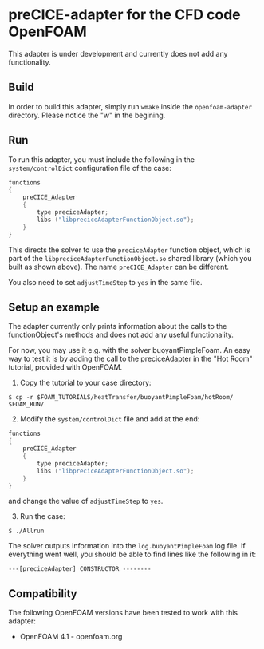 # preCICE-adapter for the CFD code OpenFOAM

This adapter is under development and currently does not add
any functionality.

## Build
In order to build this adapter, simply run `wmake`
inside the `openfoam-adapter` directory. Please notice the "w" in the begining.

## Run
To run this adapter, you must include the following in
the `system/controlDict` configuration file of the case:

```c++
functions
{
    preCICE_Adapter
    {
        type preciceAdapter;
        libs ("libpreciceAdapterFunctionObject.so");
    }
}
```
This directs the solver to use the `preciceAdapter` function object,
which is part of the `libpreciceAdapterFunctionObject.so` shared library
(which you built as shown above).
The name `preCICE_Adapter` can be different.

You also need to set `adjustTimeStep` to `yes` in the same file.

## Setup an example
The adapter currently only prints information about the calls to the
functionObject's methods and does not add any useful functionality.

For now, you may use it e.g. with the solver buoyantPimpleFoam.
An easy way to test it is by adding the call to the preciceAdapter
in the "Hot Room" tutorial, provided with OpenFOAM.

1. Copy the tutorial to your case directory:
```
$ cp -r $FOAM_TUTORIALS/heatTransfer/buoyantPimpleFoam/hotRoom/ $FOAM_RUN/
```

2. Modify the `system/controlDict` file and add at the end:
```c++
functions
{
    preCICE_Adapter
    {
        type preciceAdapter;
        libs ("libpreciceAdapterFunctionObject.so");
    }
}
```

and change the value of `adjustTimeStep` to `yes`.

3. Run the case:
```
$ ./Allrun
```

The solver outputs information into the `log.buoyantPimpleFoam` log file.
If everything went well, you should be able to find lines like the following in it:
```
---[preciceAdapter] CONSTRUCTOR --------
```

## Compatibility

The following OpenFOAM versions have been tested to work with this adapter:

* OpenFOAM 4.1 - openfoam.org
